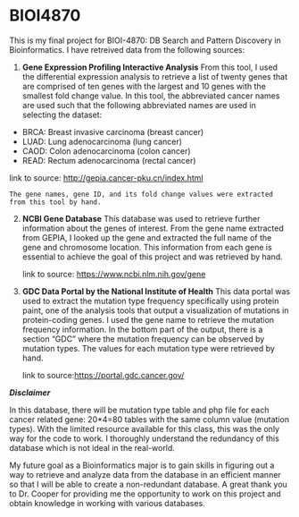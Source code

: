 # BIOI4870
This is my final project for BIOI-4870: DB Search and Pattern Discovery in Bioinformatics.
I have retreived data from the following sources:
1. 	__Gene Expression Profiling Interactive Analysis__
    From this tool, I used the differential expression analysis to retrieve a list of twenty genes that are comprised 
    of ten genes with the largest and 10 genes with the smallest fold change value. In this tool, the abbreviated cancer
    names are used such that the following abbreviated names are used in selecting the dataset:
- BRCA: Breast invasive carcinoma (breast cancer)
- LUAD: Lung adenocarcinoma (lung cancer)
- CAOD: Colon adenocarcinoma (colon cancer)
- READ: Rectum adenocarcinoma (rectal cancer)

link to source: <http://gepia.cancer-pku.cn/index.html>

    The gene names, gene ID, and its fold change values were extracted from this tool by hand.
2.  __NCBI Gene Database__
    This database was used to retrieve further information about the genes of interest. From the gene name extracted 
    from GEPIA, I looked up the gene and extracted the full name of the gene and chromosome location. This information 
    from each gene is essential to achieve the goal of this project and was retrieved by hand.

    link to source: <https://www.ncbi.nlm.nih.gov/gene>


4.  __GDC Data Portal by the National Institute of Health__
    This data portal was used to extract the mutation type frequency specifically using protein paint, one of the 
    analysis tools that output a visualization of mutations in protein-coding genes. I used the gene name to retrieve 
    the mutation frequency information. In the bottom part of the output, there is a section “GDC” where the mutation 
    frequency can be observed by mutation types. The values for each mutation type were retrieved by hand.

     link to source:<https://portal.gdc.cancer.gov/>

*__Disclaimer__*

In this database, there will be mutation type table and php file for each cancer related gene: 20*4=80 tables with 
the same column value (mutation types). With the limited resource available for this class, this was the only way for 
the code to work. I thoroughly understand the redundancy of this database which is not ideal in the real-world.   

My future goal as a Bioinformatics major is to gain skills in figuring out a way to retrieve and analyze data from the 
database in an efficient manner so that I will be able to create a non-redundant database. A great thank you to 
Dr. Cooper for providing me the opportunity to work on this project and obtain knowledge in working with various databases. 
